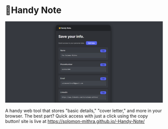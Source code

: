 # 🤝Handy Note
<p align="center">
  <img src="https://raw.githubusercontent.com/Solomon-mithra/-Handy-Note/main/Screenshot.png" alt="Handy Note Application Screenshot">
</p>

A handy web tool that stores "basic details," "cover letter," and more in your browser. The best part? Quick access with just a click using the copy button!
site is live at https://solomon-mithra.github.io/-Handy-Note/
